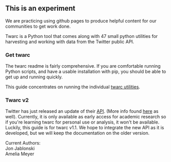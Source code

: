 ## This is an experiment

We are practicing using github pages to produce helpful content for our communities to get work done.

Twarc is a Python tool that comes along with 47 small python utilities for harvesting and working with data from the Twitter public API.

### Get twarc

The twarc readme is fairly comprehensive.  If you are comfortable running Python scripts, and have a usable installation with pip, you should be able to get up and running quickly.

This guide concentrates on running the individual [twarc utilities](utilities.md).

### Twarc v2 

Twitter has just released an update of their [API](https://blog.twitter.com/developer/en_us/topics/tools/2020/introducing_new_twitter_api.html). (More info found [here](https://news.docnow.io/twarc2-779278e66ea0) as well). Currently, it is only available as early access for academic research so if you're learning twarc for personal use or analysis, it won't be available. Luckily, this guide is for twarc v1.1. We hope to integrate the new API as it is developed, but we will keep the documentation on the older version.    

 









Current Authors:   
Jon Jablonski   
Amelia Meyer   
